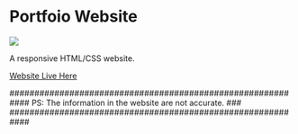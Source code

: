 # Portfoio Website

![](https://user-images.githubusercontent.com/62159014/87618082-a0921d80-c721-11ea-97d8-5148132b7c65.png)

A responsive HTML/CSS website.

[Website Live Here][ref-1]


[ref-1]: https://happy-leakey-b98460.netlify.app/


############################################################
PS: The information in the website are not accurate.     ###
############################################################
